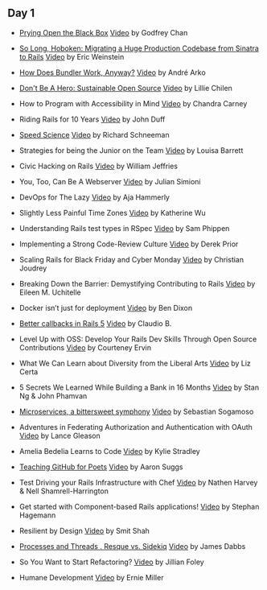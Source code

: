 ## Day 1

- [Prying Open the Black Box](https://speakerdeck.com/chancancode/prying-open-the-black-box) [Video](#)
  by Godfrey Chan

- [So Long, Hoboken: Migrating a Huge Production Codebase from Sinatra to Rails](https://speakerdeck.com/ericqweinstein/so-long-hoboken-migrating-from-sinatra-to-rails) [Video](#)
  by Eric Weinstein

- [How Does Bundler Work, Anyway?](https://speakerdeck.com/indirect/how-does-bundler-work-anyway) [Video](#)
  by André Arko

- [Don't Be A Hero: Sustainable Open Source](https://speakerdeck.com/lilliealbert/dont-be-a-hero-sustainable-open-source) [Video](#)
  by Lillie Chilen

- How to Program with Accessibility in Mind [Video](#)
  by Chandra Carney

- Riding Rails for 10 Years [Video](#)
  by John Duff

- [Speed Science](https://speakerdeck.com/schneems/speed-science) [Video](#)
  by Richard Schneeman

- Strategies for being the Junior on the Team [Video](#)
  by Louisa Barrett

- Civic Hacking on Rails [Video](#)
  by William Jeffries

- You, Too, Can Be A Webserver [Video](#)
  by Julian Simioni

- DevOps for The Lazy [Video](#)
  by Aja Hammerly

- Slightly Less Painful Time Zones [Video](#)
  by Katherine Wu

- Understanding Rails test types in RSpec [Video](#)
  by Sam Phippen

- Implementing a Strong Code-Review Culture [Video](#)
  by Derek Prior

- Scaling Rails for Black Friday and Cyber Monday [Video](#)
  by Christian Joudrey

- Breaking Down the Barrier: Demystifying Contributing to Rails [Video](#)
  by Eileen M. Uchitelle

- Docker isn’t just for deployment [Video](#)
  by Ben Dixon

- [Better callbacks in Rails 5](https://speakerdeck.com/claudiob/better-callbacks-in-rails-5) [Video](#)
  by Claudio B.

- Level Up with OSS: Develop Your Rails Dev Skills Through Open Source Contributions [Video](#)
  by Courteney Ervin

- What We Can Learn about Diversity from the Liberal Arts [Video](#)
  by Liz Certa

- 5 Secrets We Learned While Building a Bank in 16 Months [Video](#)
  by Stan Ng & John Phamvan

- [Microservices, a bittersweet symphony](https://speakerdeck.com/sebasoga/microservices-a-bittersweet-symphony-railsconf-2015) [Video](#)
  by Sebastian Sogamoso

- Adventures in Federating Authorization and Authentication with OAuth [Video](#)
  by Lance Gleason

- Amelia Bedelia Learns to Code [Video](#)
  by Kylie Stradley

- [Teaching GitHub for Poets](https://speakerdeck.com/ktheory/teaching-github-for-poets-railsconf-2015) [Video](#)
  by Aaron Suggs

- Test Driving your Rails Infrastructure with Chef [Video](#)
  by Nathen Harvey & Nell Shamrell-Harrington

- Get started with Component-based Rails applications! [Video](#)
  by Stephan Hagemann

- Resilient by Design [Video](#)
  by Smit Shah

- [Processes and Threads . Resque vs. Sidekiq](https://speakerdeck.com/jdabbs/processes-and-threads-resque-vs-sidekiq) [Video](#)
  by James Dabbs

- So You Want to Start Refactoring? [Video](#)
  by Jillian Foley

- Humane Development [Video](#)
  by Ernie Miller

